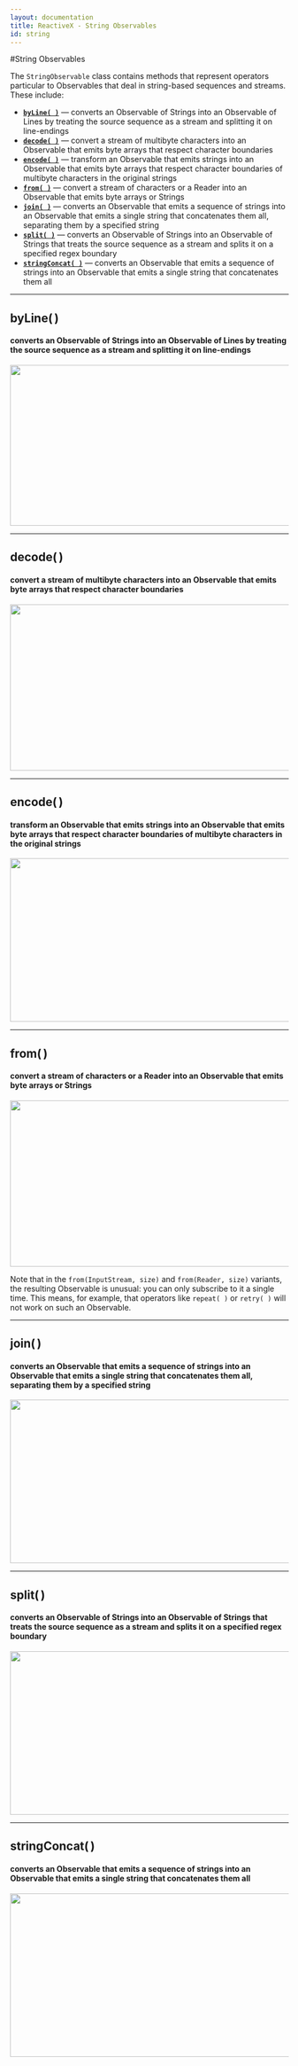 ```yaml
---
layout: documentation
title: ReactiveX - String Observables
id: string
---
```


#String Observables

The `StringObservable` class contains methods that represent operators particular to Observables that deal in string-based sequences and streams. These include:

* [**`byLine( )`**](String-Observables#wiki-byline) — converts an Observable of Strings into an Observable of Lines by treating the source sequence as a stream and splitting it on line-endings
* [**`decode( )`**](String-Observables#wiki-decode) — convert a stream of multibyte characters into an Observable that emits byte arrays that respect character boundaries
* [**`encode( )`**](String-Observables#wiki-encode) — transform an Observable that emits strings into an Observable that emits byte arrays that respect character boundaries of multibyte characters in the original strings
* [**`from( )`**](String-Observables#wiki-from) — convert a stream of characters or a Reader into an Observable that emits byte arrays or Strings
* [**`join( )`**](String-Observables#wiki-join) — converts an Observable that emits a sequence of strings into an Observable that emits a single string that concatenates them all, separating them by a specified string
* [**`split( )`**](String-Observables#wiki-split) — converts an Observable of Strings into an Observable of Strings that treats the source sequence as a stream and splits it on a specified regex boundary
* [**`stringConcat( )`**](String-Observables#wiki-stringconcat) — converts an Observable that emits a sequence of strings into an Observable that emits a single string that concatenates them all

*** 

## byLine( )
#### converts an Observable of Strings into an Observable of Lines by treating the source sequence as a stream and splitting it on line-endings
<img src="{{ site.url }}/assets/operators/St.byLine.png" width="640" height="290" />

*** 

## decode( )
#### convert a stream of multibyte characters into an Observable that emits byte arrays that respect character boundaries
<img src="{{ site.url }}/assets/operators/St.decode.png" width="640" height="300" />

*** 

## encode( )
#### transform an Observable that emits strings into an Observable that emits byte arrays that respect character boundaries of multibyte characters in the original strings
<img src="{{ site.url }}/assets/operators/St.encode.png" width="640" height="295" />

*** 

## from( )
#### convert a stream of characters or a Reader into an Observable that emits byte arrays or Strings
<img src="{{ site.url }}/assets/operators/St.from.png" width="640" height="300" />

Note that in the `from(InputStream, size)` and `from(Reader, size)` variants, the resulting Observable is unusual: you can only subscribe to it a single time. This means, for example, that operators like `repeat( )` or `retry( )` will not work on such an Observable.

*** 

## join( )
#### converts an Observable that emits a sequence of strings into an Observable that emits a single string that concatenates them all, separating them by a specified string
<img src="{{ site.url }}/assets/operators/St.join.png" width="640" height="295" />

*** 

## split( )
#### converts an Observable of Strings into an Observable of Strings that treats the source sequence as a stream and splits it on a specified regex boundary
<img src="{{ site.url }}/assets/operators/St.split.png" width="640" height="295" />

*** 

## stringConcat( )
#### converts an Observable that emits a sequence of strings into an Observable that emits a single string that concatenates them all
<img src="{{ site.url }}/assets/operators/St.stringConcat.png" width="640" height="295" />
